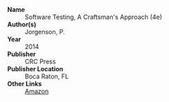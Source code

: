 
<dl>
	<dt><strong>Name</strong></dt>
	<dd>Software Testing, A Craftsman's Approach (4e)</dd>
	<dt><strong>Author(s)</strong></dt>
	<dd>Jorgenson, P.</dd>
	<dt><strong>Year</strong></dt>
	<dd>2014</dd>
	<dt><strong>Publisher</strong></dt>
	<dd>CRC Press</dd>
	<dt><strong>Publisher Location</strong></dt>
	<dd>Boca Raton, FL</dd>
	<dt><strong>Other Links</strong></dt>
	<dd><a href="https://www.amazon.com/Software-Testing-Craftsmans-Approach-Fourth/dp/1466560681">Amazon</a></dd>
</dl>
